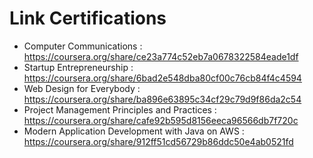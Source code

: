 # Link Certifications
- Computer Communications : https://coursera.org/share/ce23a774c52eb7a0678322584eade1df
- Startup Entrepreneurship : https://coursera.org/share/6bad2e548dba80cf00c76cb84f4c4594
- Web Design for Everybody :  https://coursera.org/share/ba896e63895c34cf29c79d9f86da2c54
- Project Management Principles and Practices : https://coursera.org/share/cafe92b595d8156eeca96566db7f720c
- Modern Application Development with Java on AWS : https://coursera.org/share/912ff51cd56729b86ddc50e4ab0521fd
